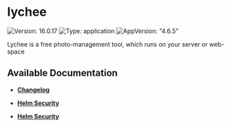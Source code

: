 # lychee

![Version: 16.0.17](https://img.shields.io/badge/Version-16.0.17-informational?style=flat-square) ![Type: application](https://img.shields.io/badge/Type-application-informational?style=flat-square) ![AppVersion: "4.6.5"](https://img.shields.io/badge/AppVersion-"4.6.5"-informational?style=flat-square)

Lychee is a free photo-management tool, which runs on your server or web-space

## Available Documentation

- [**Changelog**](CHANGELOG)

- [**Helm Security**](container-security)

- [**Helm Security**](helm-security)

